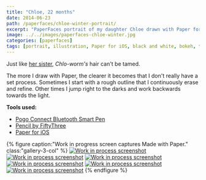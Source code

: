```yaml
---
title: "Chloe, 22 months"
date: 2014-06-23
path: /paperfaces/chloe-winter-portrait/
excerpt: "PaperFaces portrait of my daughter Chloe drawn with Paper for iOS on an iPad."
image: ../../images/paperfaces-chloe-winter.jpg
categories: [paperfaces]
tags: [portrait, illustration, Paper for iOS, black and white, bokeh, twins]
---
```


Just like [her sister](/paperfaces/everly-autumn-portrait/), *Chlo-worm's* hair can't be tamed.

The more I draw with Paper, the clearer it becomes that I don't really have a set process. Sometimes I start with a rough outline that I continuously erase and refine. Other times I jump right to the darks and work backwards towards the light.

**Tools used:**

- [Pogo Connect Bluetooth Smart Pen](https://www.amazon.com/gp/product/B009K448L4/ref=as_li_ss_tl?ie=UTF8&camp=1789&creative=390957&creativeASIN=B009K448L4&linkCode=as2&tag=mademist-20)
- [Pencil by FiftyThree](https://www.amazon.com/FiftyThree-Digital-Stylus-Pencil-iPhone/dp/B01JJBUYR4/ref=as_li_ss_tl?keywords=pencil+53&qid=1550586265&s=gateway&sr=8-3&linkCode=ll1&tag=mademist-20&linkId=0134793cb840affff60f2e45a7f64678&language=en_US)
- [Paper for iOS](https://paper.bywetransfer.com/)

{% figure caption:"Work in progress screen captures Made with Paper." class:"gallery-3-col" %}
[![Work in process screenshot](../../images/paperfaces-chloe-winter-process-1-600.jpg)](../../images/paperfaces-chloe-winter-process-1-lg.jpg) [![Work in process screenshot](../../images/paperfaces-chloe-winter-process-2-600.jpg)](../../images/paperfaces-chloe-winter-process-2-lg.jpg) [![Work in process screenshot](../../images/paperfaces-chloe-winter-process-3-600.jpg)](../../images/paperfaces-chloe-winter-process-3-lg.jpg) [![Work in process screenshot](../../images/paperfaces-chloe-winter-process-4-600.jpg)](../../images/paperfaces-chloe-winter-process-4-lg.jpg) [![Work in process screenshot](../../images/paperfaces-chloe-winter-process-5-600.jpg)](../../images/paperfaces-chloe-winter-process-5-lg.jpg) [![Work in process screenshot](../../images/paperfaces-chloe-winter-process-6-600.jpg)](../../images/paperfaces-chloe-winter-process-6-lg.jpg)
{% endfigure %}
